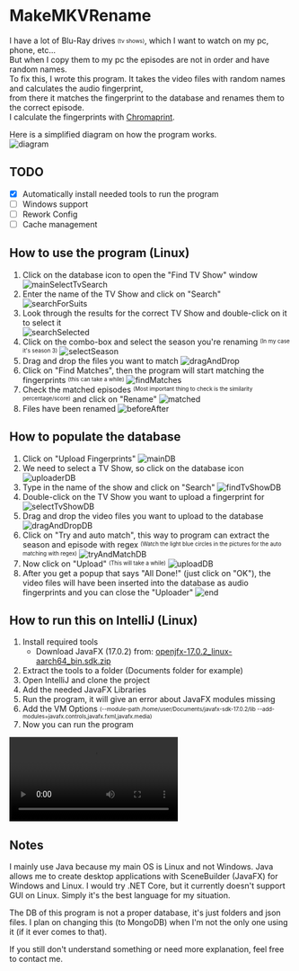 # MakeMKVRename
I have a lot of Blu-Ray drives <sub><sup>(tv shows)</sup></sub>, which I want to watch on my pc, phone, etc...  
But when I copy them to my pc the episodes are not in order and have random names.  
To fix this, I wrote this program. It takes the video files with random names and calculates the audio fingerprint,  
from there it matches the fingerprint to the database and renames them to the correct episode.  
I calculate the  fingerprints with [Chromaprint](https://github.com/acoustid/chromaprint).

Here is a simplified diagram on how the program works.  
![diagram](https://user-images.githubusercontent.com/73956677/162639107-d2110ecc-5cc3-43d6-a6f2-0d0da2c84d77.png)
## TODO
- [x] Automatically install needed tools to run the program
- [ ] Windows support
- [ ] Rework Config
- [ ] Cache management
## How to use the program (Linux)
1. Click on the database icon to open the "Find TV Show" window
   ![mainSelectTvSearch](https://user-images.githubusercontent.com/73956677/162643454-1febf839-2df0-4544-a2f6-5ea8922d49f2.png)
2. Enter the name of the TV Show and click on "Search"  
   ![searchForSuits](https://user-images.githubusercontent.com/73956677/162643555-6d7905a0-787a-43d7-9635-4c5280a5581f.png)
3. Look through the results for the correct TV Show and double-click on it to select it  
   ![searchSelected](https://user-images.githubusercontent.com/73956677/162643632-adcf38c5-a120-4af3-b1e8-a5611efca4fc.png)
4. Click on the combo-box and select the season you're renaming <sup><sub>(In my case it's season 3)</sup></sub>
   ![selectSeason](https://user-images.githubusercontent.com/73956677/162643866-6980bc92-9a67-43f0-9300-2ee90eafade9.png)
5. Drag and drop the files you want to match
   ![dragAndDrop](https://user-images.githubusercontent.com/73956677/162644399-47ef74d9-5413-4a2d-9ada-657e5226d8c9.png)
6. Click on "Find Matches", then the program will start matching the fingerprints <sup><sub>(this can take a while)</sup></sub>
   ![findMatches](https://user-images.githubusercontent.com/73956677/162644454-41a65c23-2be3-49b5-b6dd-4414f333c656.png)
7. Check the matched episodes <sup><sub>(Most important thing to check is the similarity percentage/score)</sup></sub> and click on "Rename"
   ![matched](https://user-images.githubusercontent.com/73956677/162644789-27468d49-5623-43f1-8d1a-6bafb5567854.png)
8. Files have been renamed
   ![beforeAfter](https://user-images.githubusercontent.com/73956677/162645545-9fa4f220-cc05-4e72-989d-206ac28b40a0.png)

## How to populate the database
1. Click on "Upload Fingerprints"
   ![mainDB](https://user-images.githubusercontent.com/73956677/162702787-90982be5-2757-4712-8034-7166477611e8.png)
2. We need to select a TV Show, so click on the database icon
   ![uploaderDB](https://user-images.githubusercontent.com/73956677/162702977-f7df6364-beb7-4d1d-99ed-b86b64383c67.png)
3. Type in the name of the show and click on "Search"
   ![findTvShowDB](https://user-images.githubusercontent.com/73956677/162703107-898b43c3-ec6e-43c1-bc36-9da1391ebab2.png)
4. Double-click on the TV Show you want to upload a fingerprint for
   ![selectTvShowDB](https://user-images.githubusercontent.com/73956677/162703243-273ef760-c0fd-4c2d-a76d-6494a6e206d8.png)
5. Drag and drop the video files you want to upload to the database
   ![dragAndDropDB](https://user-images.githubusercontent.com/73956677/162703519-c7cb3f41-9774-4869-906e-8e580d754ebf.png)
6. Click on "Try and auto match", this way to program can extract the season and episode with regex <sup><sub>(Watch the light blue circles in the pictures for the auto matching with regex)</sup></sub>
   ![tryAndMatchDB](https://user-images.githubusercontent.com/73956677/162703725-f9933f4c-4500-4ffd-80ff-508d69da3f93.png)
7. Now click on "Upload" <sup><sub>(This will take a while)</sup></sub>
![uploadDB](https://user-images.githubusercontent.com/73956677/162709640-2518d2e1-cab5-40e0-8e36-1839276fbcc4.png)
8. After you get a popup that says "All Done!" (just click on "OK"), the video files will have been inserted into the database as audio fingerprints and you can close the "Uploader"
![end](https://user-images.githubusercontent.com/73956677/162710554-c4613870-8828-404d-bc82-58f71d88e955.png)

## How to run this on IntelliJ (Linux)
1. Install required tools
   - Download JavaFX (17.0.2) from: [openjfx-17.0.2_linux-aarch64_bin.sdk.zip](https://download2.gluonhq.com/openjfx/17.0.2/openjfx-17.0.2_linux-aarch64_bin-sdk.zip)
2. Extract the tools to a folder (Documents folder for example)
3. Open IntelliJ and clone the project
4. Add the needed JavaFX Libraries
5. Run the program, it will give an error about JavaFX modules missing
6. Add the VM Options <sub><sup>(--module-path /home/user/Documents/javafx-sdk-17.0.2/lib --add-modules=javafx.controls,javafx.fxml,javafx.media)</sub></sup>
7. Now you can run the program 

<video src="https://user-images.githubusercontent.com/73956677/162590936-cc16f0ac-8d24-4cf6-b5b3-78e79eaea6dc.mp4"></video>

## Notes
I mainly use Java because my main OS is Linux and not Windows. Java allows me to create desktop applications with SceneBuilder (JavaFX) for Windows and Linux. I would try .NET Core, but it currently doesn't support GUI on Linux. Simply it's the best language for my situation.

The DB of this program is not a proper database, it's just folders and json files. I plan on changing this (to MongoDB) when I'm not the only one using it (if it ever comes to that).


If you still don't understand something or need more explanation, feel free to contact me.
